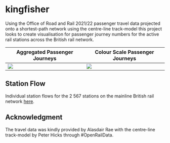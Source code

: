 # kingfisher
Using the Office of Road and Rail 2021/22 passenger travel data projected onto a shortest-path network using the centre-line track-model this project looks to create visualisation for passenger journey numbers for the active rail stations across the British rail network.

|Aggregated Passenger Journeys|Colour Scale Passenger Journeys|
|---|---|
|![](j2-model-03.png)|![](j2-model-04.png)|

## Station Flow
Individual station flows for the 2 567 stations on the mainline British rail network [here](station.md).

## Acknowledgment
The travel data was kindly provided by Alasdair Rae with the centre-line track-model by Peter Hicks through #OpenRailData.
